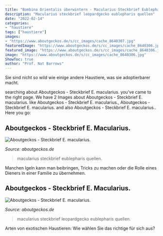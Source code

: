 ```yaml
---
title: "Bombina Orientalis überwintern - Macularius Steckbrief Eublepharis Quellen"
description: "Macularius steckbrief leopardgecko eublepharis quellen"
date: "2022-02-14"
categories:
- "haustiere"
tags: ["haustiere"]
images:
- "https://www.aboutgeckos.de/s/cc_images/cache_8640307.jpg"
featuredImage: "https://www.aboutgeckos.de/s/cc_images/cache_8640306.jpg"
featured_image: "https://www.aboutgeckos.de/s/cc_images/cache_8640306.jpg"
image: "https://www.aboutgeckos.de/s/cc_images/cache_8640306.jpg"
ShowToc: true
author: "Prof. Nat Barrows"
---
```



Sie sind nicht so wild wie einige andere Haustiere, was sie adoptierbarer macht.

	

		
searching about Aboutgeckos - Steckbrief E. macularius. you've came to the right page. We have 2 Images about Aboutgeckos - Steckbrief E. macularius. like Aboutgeckos - Steckbrief E. macularius., Aboutgeckos - Steckbrief E. macularius. and also Aboutgeckos - Steckbrief E. macularius.. Here you go:
		
    
## Aboutgeckos - Steckbrief E. Macularius.

<img loading=lazy src="https://www.aboutgeckos.de/s/cc_images/cache_8640306.jpg" onerror="this.onerror=null;this.src='https://tse4.mm.bing.net/th?id=OIP.5ZuzYZL77m7M_t2ulCLFnQHaFj&amp;pid=15.1';" alt="Aboutgeckos - Steckbrief E. macularius.">

_Source: aboutgeckos.de_

>macularius steckbrief eublepharis quellen. 

	

Manchen Igeln kann man beibringen, Tricks zu machen oder die Rolle eines Dieners in einer Familie zu übernehmen.

    
## Aboutgeckos - Steckbrief E. Macularius.

<img loading=lazy src="https://www.aboutgeckos.de/s/cc_images/cache_8640307.jpg" onerror="this.onerror=null;this.src='https://tse1.mm.bing.net/th?id=OIP.yRQGKFjJif9cC4dxLl7CbAAAAA&amp;pid=15.1';" alt="Aboutgeckos - Steckbrief E. macularius.">

_Source: aboutgeckos.de_

>macularius steckbrief leopardgecko eublepharis quellen. 

	

Arten von exotischen Haustieren: Wie wählen Sie das richtige für sich aus?

